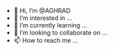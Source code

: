 - 👋 Hi, I’m @AGHRAD
- 👀 I’m interested in ...
- 🌱 I’m currently learning ...
- 💞️ I’m looking to collaborate on ...
- 📫 How to reach me ...

<!---
AGHRAD/AGHRAD is a ✨ special ✨ repository because its `README.md` (this file) appears on your GitHub profile.
You can click the Preview link to take a look at your changes.
--->
